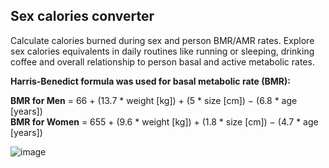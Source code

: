 ## Sex calories converter</a>
Calculate calories burned during sex and person BMR/AMR rates. Explore sex calories equivalents in daily routines like running or sleeping, drinking coffee and overall relationship to person basal and active metabolic rates.

<b>Harris-Benedict formula was used for basal metabolic rate (BMR):</b>

<b>BMR for Men</b> = 66 + (13.7 * weight [kg]) + (5 * size [cm]) − (6.8 * age [years])<br>
<b>BMR for Women</b> = 655 + (9.6 * weight [kg]) + (1.8 * size [cm]) − (4.7 * age [years])<br>

![image](https://github.com/denleo/sex-calories-converter/assets/73131439/9c186719-3163-45b4-af32-e82ee3661653=100x100)
